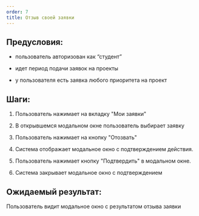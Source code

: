 ```yaml
---
order: 7
title: Отзыв своей заявки
---
```


## Предусловия:

-  пользователь авторизован как “студент”

-  идет период подачи заявок на проекты

-  у пользователя есть  заявка любого приоритета на проект

## Шаги:

1. Пользователь нажимает на вкладку "Мои заявки"

2. В открывшемся модальном окне пользователь выбирает заявку

3. Пользователь нажимает на кнопку "Отозвать"

4. Система отображает модальное окно с подтверждением действия.

5. Пользователь нажимает кнопку "Подтвердить" в модальном окне.

6. Система закрывает модальное окно с подтверждением

## Ожидаемый результат:

Пользователь видит модальное окно с результатом отзыва заявки